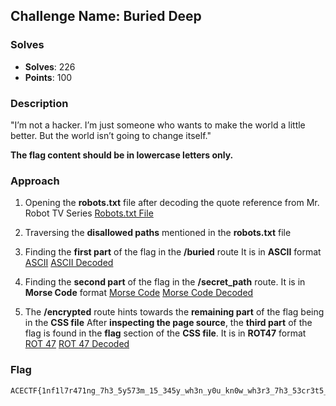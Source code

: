 ## **Challenge Name: Buried Deep**

### **Solves**
- **Solves**: 226
- **Points**: 100  

### **Description**
"I’m not a hacker. I’m just someone who wants to make the world a little better. But the world isn’t
going to change itself."

**The flag content should be in lowercase letters only.**

### **Approach**

1. Opening the **robots.txt** file after decoding the quote reference from Mr. Robot TV Series [Robots.txt File](Resources/1.png)

2. Traversing the **disallowed paths** mentioned in the **robots.txt** file

3. Finding the **first part** of the flag in the **/buried** route
It is in **ASCII** format [ASCII](Resources/2.png) [ASCII Decoded](Resources/3.png)

4. Finding the **second part** of the flag in the **/secret_path** route. 
It is in **Morse Code** format [Morse Code](Resources/4.png) [Morse Code Decoded](Resources/5.png)

5. The **/encrypted** route hints towards the **remaining part** of the flag being in the **CSS file**
After **inspecting the page source**, the **third part** of the flag is found in the **flag** section of the **CSS file**.
It is in **ROT47** format [ROT 47](Resources/6.png) [ROT 47 Decoded](Resources/7.png)

### **Flag**
```
ACECTF{1nf1l7r471ng_7h3_5y573m_15_345y_wh3n_y0u_kn0w_wh3r3_7h3_53cr3t5_4r3_bur13d}
```

